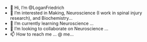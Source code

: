 - 👋 Hi, I’m @LoganFriedrich
- 👀 I’m interested in Making, Neuroscience (I work in spinal injury research), and Biochemistry...
- 🌱 I’m currently learning Neuroscience ...
- 💞️ I’m looking to collaborate on Neuroscience ...
- 📫 How to reach me ... @ me...

<!---
LoganFriedrich/LoganFriedrich is a ✨ special ✨ repository because its `README.md` (this file) appears on your GitHub profile.
You can click the Preview link to take a look at your changes.
--->

